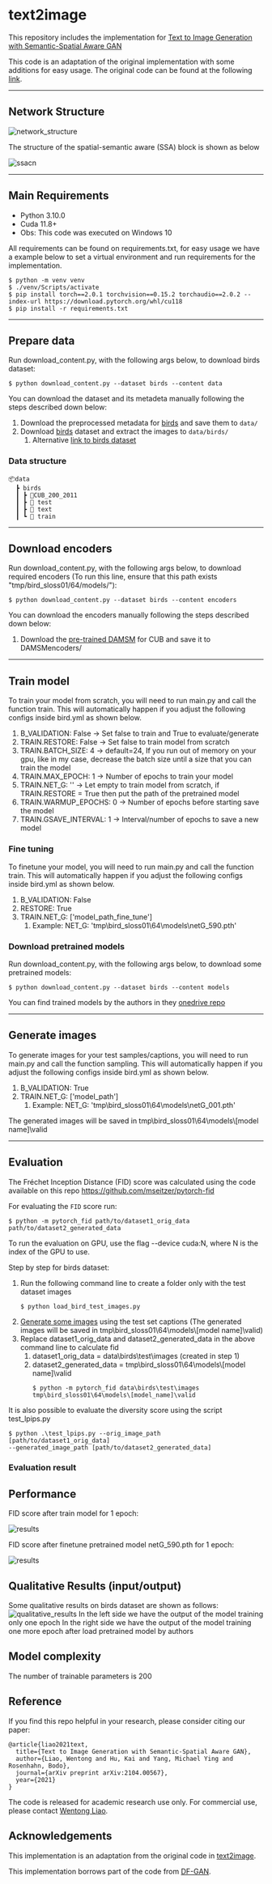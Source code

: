 # text2image

This repository includes the implementation for [Text to Image Generation with Semantic-Spatial Aware GAN](https://arxiv.org/abs/2104.00567)

This code is an adaptation of the original implementation with some additions for easy usage. The original code can be found at the following [link](https://github.com/wtliao/text2image).

-----

## Network Structure
![network_structure](./figures/framework.png)

The structure of the spatial-semantic aware (SSA) block  is shown as below

![ssacn](./figures/ssacn.png)

-----

## Main Requirements
* Python 3.10.0
* Cuda 11.8+
* Obs: This code was executed on Windows 10 

All requirements can be found on requirements.txt, for easy usage we have a example below to set a virtual environment and run requirements for the implementation.
```
$ python -m venv venv
$ ./venv/Scripts/activate
$ pip install torch==2.0.1 torchvision==0.15.2 torchaudio==2.0.2 --index-url https://download.pytorch.org/whl/cu118
$ pip install -r requirements.txt
```
-----

## Prepare data
Run download_content.py, with the following args below, to download birds dataset:
```
$ python download_content.py --dataset birds --content data
```

You can download the dataset and its metadeta manually following the steps described down below:
1. Download the preprocessed metadata for [birds](https://drive.google.com/open?id=1O_LtUP9sch09QH3s_EBAgLEctBQ5JBSJ) and save them to `data/`
2. Download [birds](http://www.vision.caltech.edu/visipedia/CUB-200-2011.html) dataset and extract the images to `data/birds/`
   1. Alternative [link to birds dataset](https://www.kaggle.com/datasets/xiaojiu1414/cub-200-2011)

### Data structure

```
📦data
  ┣ birds
  ┃ ┣ 📂CUB_200_2011
  ┃ ┣ 📂 test
  ┃ ┣ 📂 text
  ┃ ┗ 📂 train   
```

-----

## Download encoders

Run download_content.py, with the following args below, to download required encoders (To run this line, ensure that this path exists "tmp/bird_sloss01/64/models/"):
```
$ python download_content.py --dataset birds --content encoders
```
You can download the encoders manually following the steps described down below:
1. Download the [pre-trained DAMSM](https://drive.google.com/file/d/1GNUKjVeyWYBJ8hEU-yrfYQpDOkxEyP3V/view?usp=drive_open) for CUB and save it to DAMSMencoders/

-----


## Train model
To train your model from scratch, you will need to run main.py and call the function train. This will automatically happen if you adjust the following configs inside bird.yml as shown below.

1. B_VALIDATION: False -> Set false to train and True to evaluate/generate
2. TRAIN.RESTORE: False -> Set false to train model from scratch
3. TRAIN.BATCH_SIZE: 4 -> default=24, If you run out of memory on your gpu, like in my case, decrease the batch size until a size that you can train the model
4. TRAIN.MAX_EPOCH: 1 -> Number of epochs to train your model
5. TRAIN.NET_G: '' -> Let empty to train model from scratch, if TRAIN.RESTORE = True then put the path of the pretrained model 
6. TRAIN.WARMUP_EPOCHS: 0 -> Number of epochs before starting save the model
7. TRAIN.GSAVE_INTERVAL: 1 -> Interval/number of epochs to save a new model

### Fine tuning
To finetune your model, you will need to run main.py and call the function train. This will automatically happen if you adjust the following configs inside bird.yml as shown below.
1. B_VALIDATION: False
2. RESTORE: True
3. TRAIN.NET_G: ['model_path_fine_tune']
   1. Example: NET_G: 'tmp\bird_sloss01\64\models\netG_590.pth'

### Download pretrained models
Run download_content.py, with the following args below, to download some pretrained models:
```
$ python download_content.py --dataset birds --content models
```
You can find trained models by the authors in they [onedrive repo](https://onedrive.live.com/?authkey=%21AIJQNX5U0px2ah4&id=733DEBC46BC591DD%2147272&cid=733DEBC46BC591DD)

-----

## Generate images
To generate images for your test samples/captions, you will need to run main.py and call the function sampling. This will automatically happen if you adjust the following configs inside bird.yml as shown below.
1. B_VALIDATION: True
2. TRAIN.NET_G: ['model_path']
   1. Example: NET_G: 'tmp\bird_sloss01\64\models\netG_001.pth'

The generated images will be saved in tmp\bird_sloss01\64\models\\[model name]\valid

-----

## Evaluation
The Fréchet Inception Distance (FID) score was calculated using the code available on this repo https://github.com/mseitzer/pytorch-fid

For evaluating the `FID` score run:
```
$ python -m pytorch_fid path/to/dataset1_orig_data path/to/dataset2_generated_data
```
To run the evaluation on GPU, use the flag --device cuda:N, where N is the index of the GPU to use.

Step by step for birds dataset:
1. Run the following command line to create a folder only with the test dataset images
    ```
    $ python load_bird_test_images.py
    ```
2. [Generate some images](#generate-images) using the test set captions (The generated images will be saved in tmp\bird_sloss01\64\models\\[model name]\valid)
3. Replace dataset1_orig_data and dataset2_generated_data in the above command line to calculate fid
   1. dataset1_orig_data = data\birds\test\images (created in step 1)
   2. dataset2_generated_data = tmp\bird_sloss01\64\models\\[model name]\valid
      ```
      $ python -m pytorch_fid data\birds\test\images tmp\bird_sloss01\64\models\[model_name]\valid
      ```

It is also possible to evaluate the diversity score using the script test_lpips.py
```
$ python .\test_lpips.py --orig_image_path [path/to/dataset1_orig_data] 
--generated_image_path [path/to/dataset2_generated_data]
```

### Evaluation result

## Performance
FID score after train model for 1 epoch:

![results](./figures/result_fid_1.png)

FID score after finetune pretrained model netG_590.pth for 1 epoch:

![results](./figures/result_fid_finetune_1.png)

## Qualitative Results (input/output)
Some qualitative results on birds dataset are shown as follows:
![qualitative_results](./figures/qual_results.png)
In the left side we have the output of the model training only one epoch
In the right side we have the output of the model training one more epoch after load pretrained model by authors

## Model complexity
The number of trainable parameters is 200

## Reference

If you find this repo helpful in your research, please consider citing our paper:

```
@article{liao2021text,
  title={Text to Image Generation with Semantic-Spatial Aware GAN},
  author={Liao, Wentong and Hu, Kai and Yang, Michael Ying and Rosenhahn, Bodo},
  journal={arXiv preprint arXiv:2104.00567},
  year={2021}
}
```
The code is released for academic research use only. For commercial use, please contact [Wentong Liao](http://www.tnt.uni-hannover.de/en/staff/liao/).

## Acknowledgements

This implementation is an adaptation from the original code in [text2image](https://github.com/wtliao/text2image).

This implementation borrows part of the code from [DF-GAN](https://github.com/tobran/DF-GAN).
